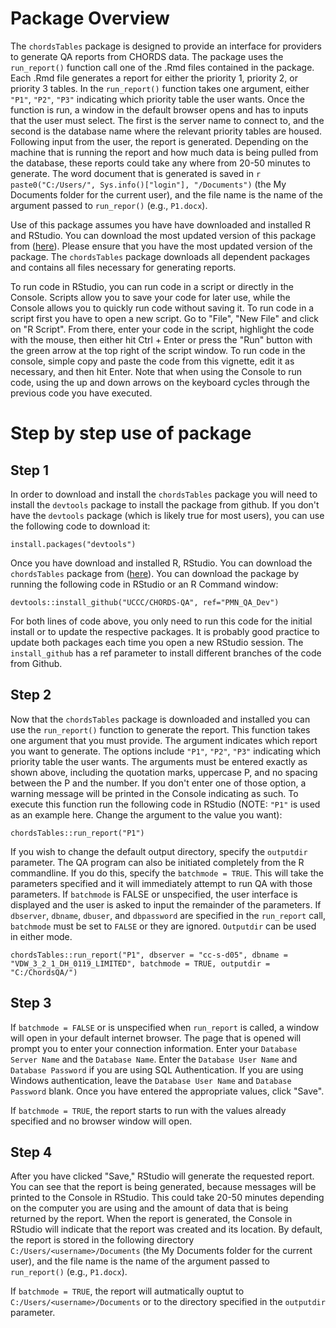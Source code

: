 # Package Overview

The `chordsTables` package is designed to provide an interface for providers to generate QA reports from CHORDS data.  The package uses the `run_report()` function call one of the .Rmd files contained in the package.  Each .Rmd file generates a report for either the priority 1, priority 2, or priority 3 tables.  In the `run_report()`  function takes one argument, either `"P1"`, `"P2"`, `"P3"` indicating which priority table the user wants.  Once the function is run, a window in the default browser opens and has to inputs that the user must select.  The first is the server name to connect to, and the second is the database name where the relevant priority tables are housed.  Following input from the user, the report is generated.  Depending on the machine that is running the report and how much data is being pulled from the database, these reports could take any where from 20-50 minutes to generate. The word document that is generated is saved in `r paste0("C:/Users/", Sys.info()["login"], "/Documents")` (the My Documents folder for the current user), and the file name is the name of the argument passed to `run_repor()` (e.g., `P1.docx`).

Use of this package assumes you have have downloaded and installed R and RStudio.  You can download the most updated version of this package from ([here](https://github.com/UCCC/CHORDS-QA/tree/PMN)).  Please ensure that you have the most updated version of the package.  The `chordsTables` package downloads all dependent packages and contains all files necessary for generating reports.

To run code in RStudio, you can run code in a script or directly in the Console.  Scripts allow you to save your code for later use, while the Console allows you to quickly run code without saving it. To run code in a script first you have to open a new script. Go to "File", "New File" and click on "R Script".  From there, enter your code in the script, highlight the code with the mouse, then either hit Ctrl + Enter or press the "Run" button with the green arrow at the top right of the script window.  To run code in the console, simple copy and paste the code from this vignette, edit it as necessary, and then hit Enter.  Note that when using the Console to run code, using the up and down arrows on the keyboard cycles through the previous code you have executed.    

# Step by step use of package

## Step 1

In order to download and install the `chordsTables` package you will need to install the `devtools` package to install the package from github.  If you don't have the `devtools` package (which is likely true for most users), you can use the following code to download it:

```{r, eval=FALSE}
install.packages("devtools")
```

Once you have download and installed R, RStudio.  You can download the `chordsTables` package from ([here](https://github.com/UCCC/CHORDS-QA)). You can download the package by running the following code in RStudio or an R Command window:

```{r, eval=FALSE}
devtools::install_github("UCCC/CHORDS-QA", ref="PMN_QA_Dev")
```

For both lines of code above, you only need to run this code for the initial install or to update the respective packages.  It is probably good practice to update both packages each time you open a new RStudio session.  The `install_github` has a ref parameter to install different branches of the code from Github.


## Step 2

Now that the `chordsTables` package is downloaded and installed you can use the `run_report()` function to generate the report.  This function takes one argument that you must provide.  The argument indicates which report you want to generate.  The options include `"P1"`, `"P2"`, `"P3"` indicating which priority table the user wants.  The arguments must be entered exactly as shown above, including the quotation marks, uppercase P, and no spacing between the P and the number.  If you don't enter one of those option, a warning message will be printed in the Console indicating as such.  To execute this function run the following code in RStudio (NOTE: `"P1"` is used as an example here.  Change the argument to the value you want):

```{r, eval=FALSE}
chordsTables::run_report("P1")
```

If you wish to change the default output directory, specify the `outputdir` parameter.  The QA program can also be initiated completely from the R commandline.  If you do this, specify the `batchmode = TRUE`.  This will take the parameters specified and it will immediately attempt to run QA with those parameters.  If `batchmode` is FALSE or unspecified, the user interface is displayed and the user is asked to input the remainder of the parameters.  If `dbserver`, `dbname`, `dbuser`, and `dbpassword` are specified in the `run_report` call, `batchmode` must be set to `FALSE` or they are ignored. `Outputdir` can be used in either mode.

```{r, eval=FALSE}
chordsTables::run_report("P1", dbserver = "cc-s-d05", dbname = "VDW_3_2_1_DH_0119_LIMITED", batchmode = TRUE, outputdir = "C:/ChordsQA/")
```

## Step 3

If `batchmode = FALSE` or is unspecified when `run_report` is called, a window will open in your default internet browser.  The page that is opened will prompt you to enter your connection information.  Enter your `Database Server Name` and the `Database Name`.  Enter the `Database User Name` and `Database Password` if you are using SQL Authentication.  If you are using Windows authentication, leave the `Database User Name` and `Database Password` blank. Once you have entered the appropriate values, click "Save".

If `batchmode = TRUE`, the report starts to run with the values already specified and no browser window will open.

## Step 4

After you have clicked "Save," RStudio will generate the requested report. You can see that the report is being generated, because messages will be printed to the Console in RStudio.  This could take 20-50 minutes depending on the computer you are using and the amount of data that is being returned by the report.  When the report is generated, the Console in RStudio will indicate that the report was created and its location.  By default, the report is stored in the following directory `C:/Users/<username>/Documents` (the My Documents folder for the current user), and the file name is the name of the argument passed to `run_report()` (e.g., `P1.docx`).

If `batchmode = TRUE`, the report will autmatically ouptut to `C:/Users/<username>/Documents` or to the directory specified in the `outputdir` parameter.

